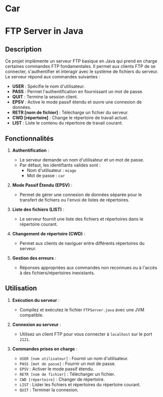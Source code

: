 # Car

# FTP Server in Java

## Description
Ce projet implémente un serveur FTP basique en Java qui prend en charge certaines commandes FTP fondamentales. Il permet aux clients FTP de se connecter, s'authentifier et interagir avec le système de fichiers du serveur. Le serveur répond aux commandes suivantes :

- **USER** : Spécifie le nom d'utilisateur.
- **PASS** : Permet l'authentification en fournissant un mot de passe.
- **QUIT** : Termine la session client.
- **EPSV** : Active le mode passif étendu et ouvre une connexion de données.
- **RETR [nom de fichier]** : Télécharge un fichier du serveur.
- **CWD [répertoire]** : Change le répertoire de travail actuel.
- **LIST** : Liste le contenu du répertoire de travail courant.

## Fonctionnalités
1. **Authentification** :
   - Le serveur demande un nom d'utilisateur et un mot de passe.
   - Par défaut, les identifiants valides sont :
     - Nom d'utilisateur : `miage`
     - Mot de passe : `car`

2. **Mode Passif Étendu (EPSV)** :
   - Permet de gérer une connexion de données séparée pour le transfert de fichiers ou l'envoi de listes de répertoires.

3. **Liste des fichiers (LIST)** :
   - Le serveur fournit une liste des fichiers et répertoires dans le répertoire courant.

4. **Changement de répertoire (CWD)** :
   - Permet aux clients de naviguer entre différents répertoires du serveur.

5. **Gestion des erreurs** :
   - Réponses appropriées aux commandes non reconnues ou à l'accès à des fichiers/répertoires inexistants.

## Utilisation
1. **Exécution du serveur** :
   - Compilez et exécutez le fichier `FTPServer.java` avec une JVM compatible.

2. **Connexion au serveur** :
   - Utilisez un client FTP pour vous connecter à `localhost` sur le port `2121`.

3. **Commandes prises en charge** :
   - `USER [nom utilisateur]` : Fournir un nom d'utilisateur.
   - `PASS [mot de passe]` : Fournir un mot de passe.
   - `EPSV` : Activer le mode passif étendu.
   - `RETR [nom de fichier]` : Télécharger un fichier.
   - `CWD [répertoire]` : Changer de répertoire.
   - `LIST` : Lister les fichiers et répertoires du répertoire courant.
   - `QUIT` : Terminer la connexion.
